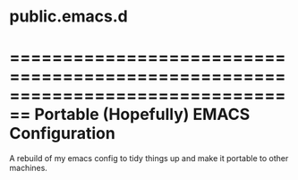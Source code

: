 # public.emacs.d

================================================================================
Portable (Hopefully) EMACS Configuration
================================================================================

  A rebuild of my emacs config to tidy things up and make it portable to other
  machines.
